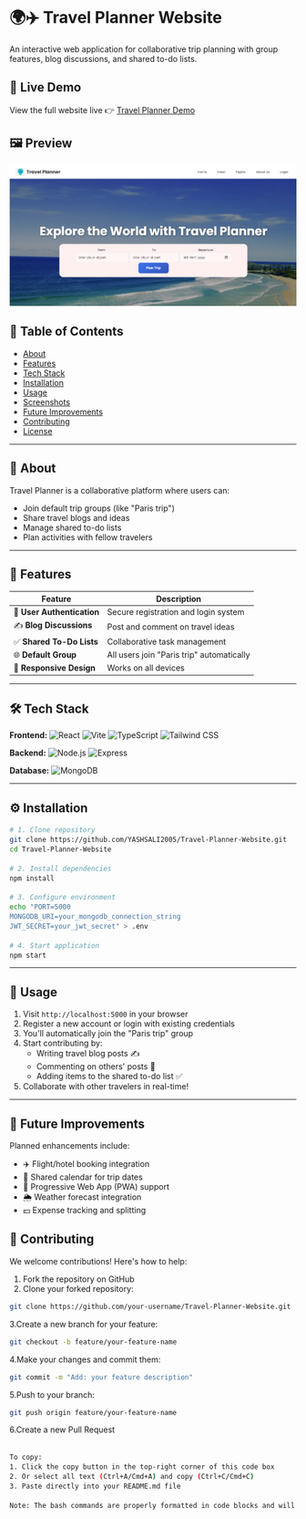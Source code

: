 # 🌍✈️ Travel Planner Website

An interactive web application for collaborative trip planning with group features, blog discussions, and shared to-do lists.

## 🌟 Live Demo
View the full website live 👉 [Travel Planner Demo](https://travel-planner-websitefrontend.vercel.app/)

## 🖼 Preview

![Website Screenshot](https://raw.githubusercontent.com/YASHSALI2005/Travel-Planner-Website/main/Frontend/screenshot.png)

## 📝 Table of Contents
- [About](#-about)
- [Features](#-features)
- [Tech Stack](#-tech-stack)
- [Installation](#-installation)
- [Usage](#-usage)
- [Screenshots](#-screenshots)
- [Future Improvements](#-future-improvements)
- [Contributing](#-contributing)
- [License](#-license)

---

## 🧰 About
Travel Planner is a collaborative platform where users can:
- Join default trip groups (like "Paris trip")
- Share travel blogs and ideas
- Manage shared to-do lists
- Plan activities with fellow travelers

---

## 🚀 Features
| Feature | Description |
|---------|-------------|
| 👥 **User Authentication** | Secure registration and login system |
| ✍️ **Blog Discussions** | Post and comment on travel ideas |
| ✅ **Shared To-Do Lists** | Collaborative task management |
| 🌐 **Default Group** | All users join "Paris trip" automatically |
| 📱 **Responsive Design** | Works on all devices |

---

## 🛠️ Tech Stack

**Frontend:**
![React](https://img.shields.io/badge/React-20232A?style=flat-square&logo=react&logoColor=61DAFB)
![Vite](https://img.shields.io/badge/Vite-B73BFE?style=flat-square&logo=vite&logoColor=FFD62E)
![TypeScript](https://img.shields.io/badge/TypeScript-007ACC?style=flat-square&logo=typescript&logoColor=white)
![Tailwind CSS](https://img.shields.io/badge/Tailwind_CSS-38B2AC?style=flat-square&logo=tailwind-css&logoColor=white)

**Backend:**
![Node.js](https://img.shields.io/badge/Node.js-339933?style=flat-square&logo=nodedotjs&logoColor=white)
![Express](https://img.shields.io/badge/Express-000000?style=flat-square&logo=express&logoColor=white)

**Database:**
![MongoDB](https://img.shields.io/badge/MongoDB-47A248?style=flat-square&logo=mongodb&logoColor=white)

---

## ⚙️ Installation
```bash
# 1. Clone repository
git clone https://github.com/YASHSALI2005/Travel-Planner-Website.git
cd Travel-Planner-Website

# 2. Install dependencies
npm install

# 3. Configure environment
echo "PORT=5000
MONGODB_URI=your_mongodb_connection_string
JWT_SECRET=your_jwt_secret" > .env

# 4. Start application
npm start
```
---

## 📖 Usage
1. Visit `http://localhost:5000` in your browser
2. Register a new account or login with existing credentials
3. You'll automatically join the "Paris trip" group
4. Start contributing by:
   - Writing travel blog posts ✍️
   - Commenting on others' posts 💬
   - Adding items to the shared to-do list ✅
5. Collaborate with other travelers in real-time!

---
## 🔮 Future Improvements
Planned enhancements include:
- ✈️ Flight/hotel booking integration
- 📅 Shared calendar for trip dates
- 📱 Progressive Web App (PWA) support
- 🌦️ Weather forecast integration
- 💵 Expense tracking and splitting

## 🤝 Contributing
We welcome contributions! Here's how to help:

1. Fork the repository on GitHub
2. Clone your forked repository:
```bash
git clone https://github.com/your-username/Travel-Planner-Website.git
```
3.Create a new branch for your feature:
```bash
git checkout -b feature/your-feature-name
```
4.Make your changes and commit them:
```bash
git commit -m "Add: your feature description"
```
5.Push to your branch:
```bash
git push origin feature/your-feature-name
```
6.Create a new Pull Request
```bash

To copy:
1. Click the copy button in the top-right corner of this code box
2. Or select all text (Ctrl+A/Cmd+A) and copy (Ctrl+C/Cmd+C)
3. Paste directly into your README.md file

Note: The bash commands are properly formatted in code blocks and will maintain their formatting when pasted into Markdown files.
```
